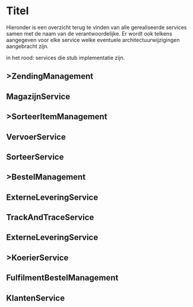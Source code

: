 # Titel

Hieronder is een overzicht terug te vinden van alle gerealiseerde services samen met de naam van de verantwoordelijke.
Er wordt ook telkens aangegeven voor elke service welke eventuele architectuurwijzigingen aangebracht zijn.

in het rood: services die stub implementatie zijn.

## >**ZendingManagement**

## MagazijnService

## >**SorteerItemManagement**

## VervoerService

## SorteerService

## >**BestelManagement**

## ExterneLeveringService

## TrackAndTraceService

## ExterneLeveringService

## >**KoerierService**

## FulfilmentBestelManagement

## KlantenService
